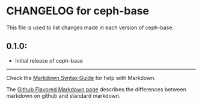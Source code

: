 # CHANGELOG for ceph-base

This file is used to list changes made in each version of ceph-base.

## 0.1.0:

* Initial release of ceph-base

- - - 
Check the [Markdown Syntax Guide](http://daringfireball.net/projects/markdown/syntax) for help with Markdown.

The [Github Flavored Markdown page](http://github.github.com/github-flavored-markdown/) describes the differences between markdown on github and standard markdown.

